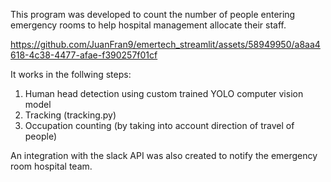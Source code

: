 This program was developed to count the number of people entering emergency rooms to help hospital management allocate their staff.



https://github.com/JuanFran9/emertech_streamlit/assets/58949950/a8aa4618-4c38-4477-afae-f390257f01cf



It works in the follwing steps:

1. Human head detection using custom trained YOLO computer vision model
2. Tracking (tracking.py)
3. Occupation counting (by taking into account direction of travel of people)

An integration with the slack API was also created to notify the emergency room hospital team.
